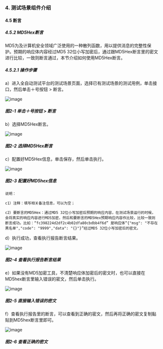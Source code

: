 ### 4. 测试场景组件介绍

#### 4.5 断言

##### 4.5.2 MD5Hex断言

MD5为及计算机安全领域广泛使用的一种散列函数，用以提供消息的完整性保护。预期的响应体内容经过MD5 32位小写加密后，通过跟MD5Hex断言里的密文进行比较，一致则断言通过，本节介绍如何使用MD5Hex断言。

##### 4.5.2.1 操作步骤

a）进入全自动测试平台的测试场景页面，选择已有测试场景的测试用例，单击接口，然后单击＋号按钮 > 断言。

![image](https://user-images.githubusercontent.com/79617492/192466128-a63b8f28-956b-4fa2-82ee-3f52046afe67.png)

##### 图2-1 单击＋号按钮 > 断言

b）选择MD5Hex断言。

![image](https://user-images.githubusercontent.com/79617492/192466154-31141fb3-b7e5-43e4-a9f3-5d09d8ce4621.png)

##### 图2-2 选择MD5Hex断言

c）配置好MD5Hex信息，单击保存，然后单击执行。

![image](https://user-images.githubusercontent.com/79617492/192466175-ee14a6bc-70cb-473c-a72a-16d259d5660e.png)

##### 图2-3 配置好MD5hex信息

```
说明：

c1）注释：填写相关备注信息，可以为空；

c2）要断言的MD5Hex：通过MD5 32位小写加密后预期的响应内容，在测试场景运行的时候，会将真实的响应内容进行MD5加密，然后和要断言的MD5Hex预期响应内容作比较，比较一致则断言成功。比如：“fc398224d2df2c4b02dfa80cbdbb4f6d” 是响应体“{"msg": "不存在黑名单","code": "9999","data": "{}"}”经过MD5 32位小写加密后的密文。
```

d）执行成功，查看执行报告断言结果。

![image](https://user-images.githubusercontent.com/79617492/192466200-adeccc30-e072-4c05-8e69-91ee1def4882.png)

##### 图2-4 查看执行报告断言结果

e）如果没有MD5加密工具，不清楚响应体加密后的密文时，也可以直接在MD5hex断言里输入错误的密文，然后单击执行。

![image](https://user-images.githubusercontent.com/79617492/192466224-a5f2c97f-8024-4285-a781-933614f21f18.png)

##### 图2-5 直接输入错误的密文

f）查看执行报告里的断言，可以查看到正确的密文，然后再将正确的密文复制黏贴到MD5hex断言里即可。

![image](https://user-images.githubusercontent.com/79617492/192466237-ea54ee17-b140-4dd3-96b1-b2ce645aeb03.png)

##### 图2-6 查看正确的密文
